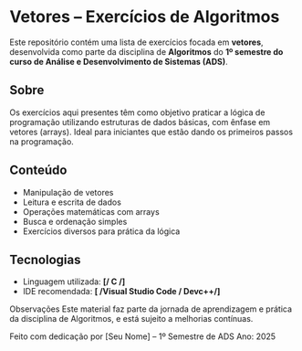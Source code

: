 # Vetores – Exercícios de Algoritmos

Este repositório contém uma lista de exercícios focada em **vetores**, desenvolvida como parte da disciplina de **Algoritmos** do **1º semestre do curso de Análise e Desenvolvimento de Sistemas (ADS)**.

## Sobre

Os exercícios aqui presentes têm como objetivo praticar a lógica de programação utilizando estruturas de dados básicas, com ênfase em vetores (arrays). Ideal para iniciantes que estão dando os primeiros passos na programação.

## Conteúdo

- Manipulação de vetores
- Leitura e escrita de dados
- Operações matemáticas com arrays
- Busca e ordenação simples
- Exercícios diversos para prática da lógica

## Tecnologias

- Linguagem utilizada: **[/ C /]**
- IDE recomendada: **[ /Visual Studio Code / Devc++/]**

 Observações
Este material faz parte da jornada de aprendizagem e prática da disciplina de Algoritmos, e está sujeito a melhorias contínuas.

Feito com dedicação por [Seu Nome] – 1º Semestre de ADS
Ano: 2025